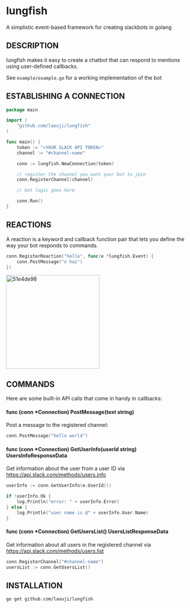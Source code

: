 # lungfish

A simplistic event-based framework for creating slackbots in golang

## DESCRIPTION

lungfish makes it easy to create a chatbot that can respond to mentions using user-defined callbacks.

See `example/example.go` for a working implementation of the bot

## ESTABLISHING A CONNECTION

```go
package main

import (
	"github.com/laouji/lungfish"
)

func main() {
	token := "<YOUR SLACK API TOKEN>"
	channel := "#channel-name"

	conn := lungfish.NewConnection(token)

    // register the channel you want your bot to join
	conn.RegisterChannel(channel)

    // bot logic goes here

	conn.Run()
}
```

## REACTIONS

A reaction is a keyword and callback function pair that lets you define the way your bot responds to commands.

```go
conn.RegisterReaction("hello", func(e *lungfish.Event) {
    conn.PostMessage("o hai")
})
```

<img width="254" alt="51e4de98" src="https://cloud.githubusercontent.com/assets/2435916/14772595/23a2ff8a-0adb-11e6-8428-3c2467ff9669.png">

## COMMANDS

Here are some built-in API calls that come in handy in callbacks:

#### func (conn *Connection) PostMessage(text string)

Post a message to the registered channel:

```go
conn.PostMessage("hello world")
```

#### func (conn *Connection) GetUserInfo(userId string) UsersInfoResponseData

Get information about the user from a user ID via https://api.slack.com/methods/users.info

```go
userInfo := conn.GetUserInfo(e.UserId())

if !userInfo.Ok {
    log.Println("error: " + userInfo.Error)
} else {
    log.Println("user name is @" + userInfo.User.Name)
}
```

#### func (conn *Connection) GetUsersList() UsersListResponseData

Get information about all users in the registered channel via https://api.slack.com/methods/users.list

```go
conn.RegisterChannel("#channel-name")
usersList := conn.GetUsersList()
```

## INSTALLATION

```
go get github.com/laouji/lungfish
```
